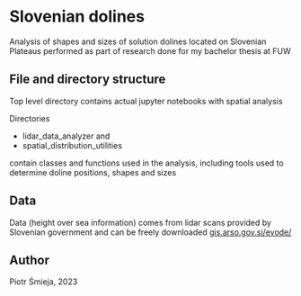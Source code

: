 
# Slovenian dolines

Analysis of shapes and sizes of solution dolines located on Slovenian Plateaus
performed as part of research done for my bachelor thesis at FUW

## File and directory structure

Top level directory contains actual jupyter notebooks with spatial analysis

Directories
- lidar_data_analyzer and
- spatial_distribution_utilities

contain classes and functions used in the analysis, including tools
used to determine doline positions, shapes and sizes

## Data

Data (height over sea information) comes from lidar scans
provided by Slovenian government and can be freely downloaded
[gis.arso.gov.si/evode/](http://gis.arso.gov.si/evode/)

## Author
Piotr Śmieja, 2023